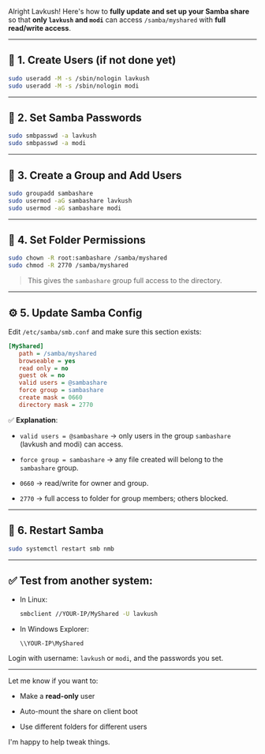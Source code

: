 Alright Lavkush! Here's how to **fully update and set up your Samba share** so that **only `lavkush` and `modi`** can access `/samba/myshared` with **full read/write access**.

---

## 🔄 1. **Create Users (if not done yet)**

```bash
sudo useradd -M -s /sbin/nologin lavkush
sudo useradd -M -s /sbin/nologin modi
```

---

## 🔐 2. **Set Samba Passwords**

```bash
sudo smbpasswd -a lavkush
sudo smbpasswd -a modi
```

---

## 👥 3. **Create a Group and Add Users**

```bash
sudo groupadd sambashare
sudo usermod -aG sambashare lavkush
sudo usermod -aG sambashare modi
```

---

## 📁 4. **Set Folder Permissions**

```bash
sudo chown -R root:sambashare /samba/myshared
sudo chmod -R 2770 /samba/myshared
```

> This gives the `sambashare` group full access to the directory.

---

## ⚙️ 5. **Update Samba Config**

Edit `/etc/samba/smb.conf` and make sure this section exists:

```ini
[MyShared]
   path = /samba/myshared
   browseable = yes
   read only = no
   guest ok = no
   valid users = @sambashare
   force group = sambashare
   create mask = 0660
   directory mask = 2770
```

✅ **Explanation**:

- `valid users = @sambashare` → only users in the group `sambashare` (lavkush and modi) can access.
    
- `force group = sambashare` → any file created will belong to the `sambashare` group.
    
- `0660` → read/write for owner and group.
    
- `2770` → full access to folder for group members; others blocked.
    

---

## 🔄 6. **Restart Samba**

```bash
sudo systemctl restart smb nmb
```

---

## ✅ Test from another system:

- In Linux:
    
    ```bash
    smbclient //YOUR-IP/MyShared -U lavkush
    ```
    
- In Windows Explorer:
    
    ```
    \\YOUR-IP\MyShared
    ```
    

Login with username: `lavkush` or `modi`, and the passwords you set.

---

Let me know if you want to:

- Make a **read-only** user
    
- Auto-mount the share on client boot
    
- Use different folders for different users
    

I'm happy to help tweak things.